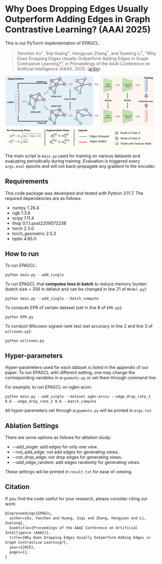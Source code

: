 # Why Does Dropping Edges Usually Outperform Adding Edges in Graph Contrastive Learning? (AAAI 2025)

This is our PyTorch implementation of EPAGCL:

>   Yanchen Xu$^+$, Siqi Huang$^+$, Hongyuan Zhang$^*$, and Xuelong Li$^*$, "Why Does Dropping Edges Usually Outperform Adding Edges in Graph Contrastive Learning?", in Proceedings of the AAAI Conference on Artificial Intelligence (AAAI), 2025. ([arXiv](https://arxiv.org/pdf/2412.08128.pdf))



![Overview of BGRL](Framework.jpg)

The main script is `main.py` used for training on various datasets and evaluating periodically during training. Evaluation is triggered every `args.eval` epochs and will not back-propagate any gradient to the encoder.

## Requirements 
This code package was developed and tested with Python 3.11.7. The required dependencies are as follows:

- numpy 1.26.4
- ogb 1.3.6
- scipy 1.11.4
- thop 0.1.1.post2209072238
- torch 2.3.0
- torch_geometric 2.5.3
- tqdm 4.65.0

## How to run

To run EPAGCL:
```
python main.py --add_single
```

To run EPAGCL that **computes loss in batch** to reduce memory burden (batch size = 256 in defalut and can be changed in line 21 of `Model.py`):
```
python main.py --add_single --batch_compute
```

To compute EPR of certain dataset (set in line 8 of `EPR.py`):
```
python EPR.py
```

To conduct Wilcoxon signed-rank test (set accuracy in line 2 and line 3 of `wilcoxon.py`):
```
python wilcoxon.py
```

## Hyper-parameters

Hyper-parameters used for each dataset is listed in the appendix of our paper. To run EPAGCL with different setting, one may change the corresponding variables in `Arguments.py` or set them through command line.

For example, to run EPAGCL on ogbn-arxiv:
```
python main.py --add_single --dataset ogbn-arxiv --edge_drop_rate_1 0.6 --edge_drop_rate_2 0.6 --batch_compute
```
All hyper-parameters set through `Arguments.py` will be printed in `args.txt`.

## Ablation Settings

There are some options as follows for ablation study:
- --add_single: add edges for only one view.
- --not_add_edge: not add edges for generating views.
- --not_drop_edge: not drop edges for generating views.
- --add_edge_random: add edges randomly for generating views.

These settings will be printed in `result.txt` for ease of viewing.

## Citation

If you find the code useful for your research, please consider citing our work:
```
@inproceedings{EPAGCL,
  author={Xu, Yanchen and Huang, Siqi and Zhang, Hongyuan and Li, Xuelong},
  booktitle={Proceedings of the AAAI Conference on Artificial Intelligence (AAAI)},
  title={Why Does Dropping Edges Usually Outperform Adding Edges in Graph Contrastive Learning?}, 
  year={2025},
  pages={},
}
```
